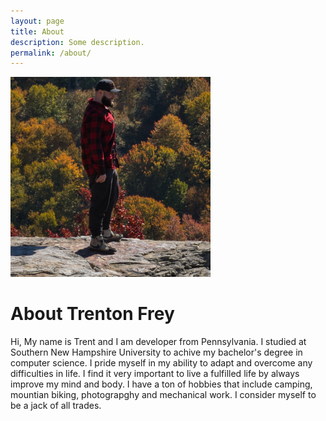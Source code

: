 ```yaml
---
layout: page
title: About
description: Some description.
permalink: /about/
---
```


<img class="img-rounded" src="https://github.com/TrentonFrey/TrentonFrey.github.io/blob/7a49fe353f8b9f584179493d7603da6f62d98acb/assets/img/uploads/me.jpg" >

# About Trenton Frey

Hi, My name is Trent and I am developer from Pennsylvania. I studied at Southern New Hampshire University to achive my bachelor's degree in computer science. I pride myself in my ability to adapt and overcome any difficulties in life. I find it very important to live a fulfilled life by always improve my mind and body. I have a ton of hobbies that include camping, mountian biking, photograpghy and mechanical work. I consider myself to be a jack of all trades. 
